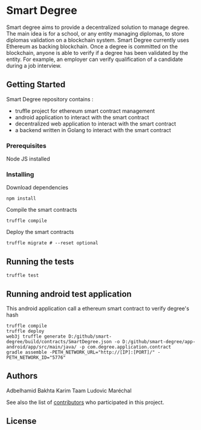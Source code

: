 # Smart Degree

Smart degree aims to provide a decentralized solution to manage degree. The main idea is for a school, or any entity managing diplomas, to store diplomas validation on a blockchain system. Smart Degree currently uses Ethereum as backing blockchain. Once a degree is committed on the blockchain, anyone is able to verify if a degree has been validated by the entity. For example, an employer can verify qualification of a candidate during a job interview.

## Getting Started

Smart Degree repository contains :

* truffle project for ethereum smart contract management
* android application to interact with the smart contract
* decentralized web application to interact with the smart contract
* a backend written in Golang to interact with the smart contract

### Prerequisites

Node JS installed

### Installing

Download dependencies

```
npm install
```

Compile the smart contracts

```
truffle compile
```

Deploy the smart contracts

```
truffle migrate # --reset optional
```

## Running the tests

```
truffle test
```

## Running android test application

This android application call a ethereum smart contract to verify degree's hash 

```
truffle compile
truffle deploy
web3j truffle generate D:/github/smart-degree/build/contracts/SmartDegree.json -o D:/github/smart-degree/app-android/app/src/main/java/ -p com.degree.application.contract
gradle assemble -PETH_NETWORK_URL="http://[IP]:[PORT]/" -PETH_NETWORK_ID="5776"
```

## Authors

Adbelhamid Bakhta
Karim Taam
Ludovic Maréchal

See also the list of [contributors](https://github.com/your/project/contributors) who participated in this project.

## License


